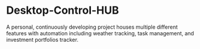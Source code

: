 # Desktop-Control-HUB
​A personal, continuously developing project houses multiple different features with automation including weather tracking, task management, and investment portfolios tracker.​ 
